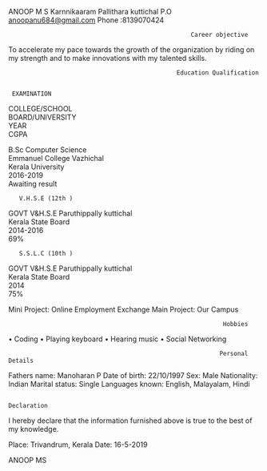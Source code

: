 
ANOOP M S 
Karnnikaaram Pallithara kuttichal P.O
anoopanu684@gmail.com 
Phone :8139070424




                                                       Career objective 

To accelerate my pace towards the growth of the organization by riding on my strength and to make innovations with my talented skills.


                                                   Education Qualification 

    
     EXAMINATION
	
COLLEGE/SCHOOL	
BOARD/UNIVERSITY	   
    YEAR	  
  CGPA

B.Sc Computer Science	
 Emmanuel College
Vazhichal	
   Kerala University	
 2016-2019	
Awaiting   result

       V.H.S.E (12th )	
GOVT  V&H.S.E                                                                                 Paruthippally  kuttichal	
   Kerala State Board	
 2014-2016	
    69%

       S.S.L.C (10th )	
GOVT  V&H.S.E Paruthippally  kuttichal	
   Kerala State Board	
      2014	
    75%

Mini Project: Online Employment Exchange 
Main Project: Our Campus

                                                                Hobbies

•	Coding
•	Playing  keyboard
•	Hearing music
•	Social Networking

                                                               Personal Details

Fathers name: Manoharan P
Date of birth: 22/10/1997
Sex: Male
Nationality: Indian
Marital status: Single
Languages known: English, Malayalam, Hindi

                                                                   Declaration

I hereby declare that the information furnished above is true to the best of my knowledge.


Place: Trivandrum, Kerala
Date: 16-5-2019

ANOOP MS


